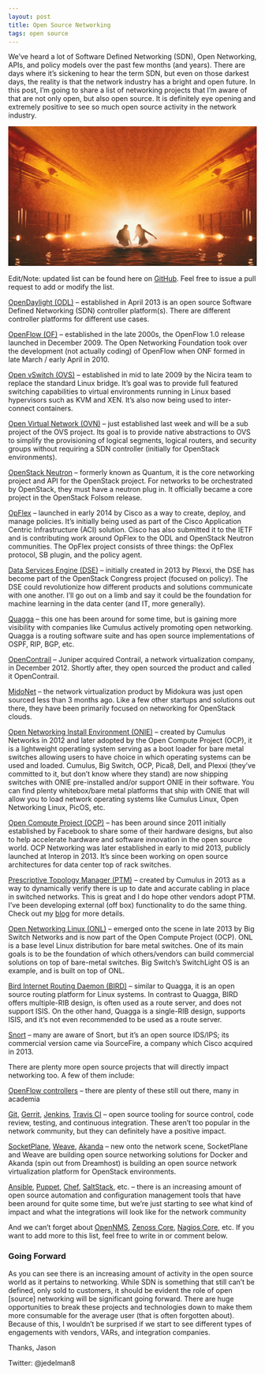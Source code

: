 ```yaml
---
layout: post
title: Open Source Networking
tags: open source
---
```


We’ve heard a lot of Software Defined Networking (SDN), Open Networking, APIs, and policy models over the past few months (and years).  There are days where it’s sickening to hear the term SDN, but even on those darkest days, the reality is that the network industry has a bright and open future.  In this post, I’m going to share a list of networking projects that I’m aware of that are not only open, but also open source.  It is definitely eye opening and extremely positive to see so much open source activity in the network industry.

![Stallone-Daylight](/img/stallone-daylight.jpg)

Edit/Note: updated list can be found here on [GitHub](https://github.com/jedelman8/open-source-networking/blob/master/README.md).  Feel free to issue a pull request to add or modify the list.

[OpenDaylight (ODL)][1] – established in April 2013 is an open source Software Defined Networking (SDN) controller platform(s).  There are different controller platforms for different use cases.

[1]: http://www.opendaylight.org/

[OpenFlow (OF)][2] – established in the late 2000s, the OpenFlow 1.0 release launched in December 2009.  The Open Networking Foundation took over the development (not actually coding) of OpenFlow when ONF formed in late March / early April in 2010.

[2]: https://www.opennetworking.org/ja/sdn-resources-ja/onf-specifications/openflow

[Open vSwitch (OVS)][3] – established in mid to late 2009 by the Nicira team to replace the standard Linux bridge.  It’s goal was to provide full featured switching capabilities to virtual environments running in Linux based hypervisors such as KVM and XEN.  It’s also now being used to inter-connect containers.

[3]: http://openvswitch.org/

[Open Virtual Network (OVN)][4] – just established last week and will be a sub project of the OVS project.  Its goal is to provide native abstractions to OVS to simplify the provisioning of logical segments, logical routers, and security groups without requiring a SDN controller (initially for OpenStack environments).

[4]: http://openvswitch.org/pipermail/dev/2015-January/050380.html

[OpenStack Neutron][5] – formerly known as Quantum, it is the core networking project and API for the OpenStack project.  For networks to be orchestrated by OpenStack, they must have a neutron plug in.  It officially became a core project in the OpenStack Folsom release.

[5]: https://wiki.openstack.org/wiki/Neutron

[OpFlex][6] – launched in early 2014 by Cisco as a way to create, deploy, and manage policies. It’s initially being used as part of the Cisco Application Centric Infrastructure (ACI) solution.  Cisco has also submitted it to the IETF and is contributing work around OpFlex to the ODL and OpenStack Neutron communities.  The OpFlex project consists of three things: the OpFlex protocol, SB plugin, and the policy agent.

[6]: https://tools.ietf.org/html/draft-smith-opflex-00

[Data Services Engine (DSE)][7] – initially created in 2013 by Plexxi, the DSE has become part of the OpenStack Congress project (focused on policy).  The DSE could revolutionize how different products and solutions communicate with one another.  I’ll go out on a limb and say it could be the foundation for machine learning in the data center (and IT, more generally).

[7]: https://github.com/stackforge/congress/tree/d1ef962a7e6e1a55537d50ebb3604ade73ba2588/congress/dse

[Quagga][8] – this one has been around for some time, but is gaining more visibility with companies like Cumulus actively promoting open networking.  Quagga is a routing software suite and has open source implementations of OSPF, RIP, BGP, etc.

[8]: http://www.nongnu.org/quagga/

[OpenContrail][9] – Juniper acquired Contrail, a network virtualization company, in December 2012.  Shortly after, they open sourced the product and called it OpenContrail.

[9]: http://www.opencontrail.org/

[MidoNet][10] – the network virtualization product by Midokura was just open sourced less than 3 months ago.  Like a few other startups and solutions out there, they have been primarily focused on networking for OpenStack clouds.

[10]: http://www.midokura.com/press-releases/midokura-open-sources-complete-iaas-network-virtualization-solution-openstack-community/

[Open Networking Install Environment (ONIE)][11] – created by Cumulus Networks in 2012 and later adopted by the Open Compute Project (OCP), it is a lightweight operating system serving as a boot loader for bare metal switches allowing users to have choice in which operating systems can be used and loaded.  Cumulus, Big Switch, OCP, Pica8, Dell, and Plexxi (they’ve committed to it, but don’t know where they stand) are now shipping switches with ONIE pre-installed and/or support ONIE in their software.  You can find plenty whitebox/bare metal platforms that ship with ONIE that will allow you to load network operating systems like Cumulus Linux, Open Networking Linux, PicOS, etc.

[11]: http://onie.opencompute.org/

[Open Compute Project (OCP)][12] – has been around since 2011 initially established by Facebook to share some of their hardware designs, but also to help accelerate hardware and software innovation in the open source world.  OCP Networking was later established in early to mid 2013, publicly launched at Interop in 2013.  It’s since been working on open source architectures for data center top of rack switches.

[12]: http://www.opencompute.org/projects/networking/

[Prescriptive Topology Manager (PTM)][13] – created by Cumulus in 2013 as a way to dynamically verify there is up to date and accurate cabling in place in switched networks.  This is great and I do hope other vendors adopt PTM.  I’ve been developing external (off box) functionality to do the same thing.  Check out my [blog](http://www.jedelman.com/home/prescriptive-topology-manager-ptm-support-with-nx-api-on-the-nexus-9000) for more details.

[13]: http://cumulusnetworks.com/blog/complex-topology-and-wiring-validation-in-data-centers/

[Open Networking Linux (ONL)][14] – emerged onto the scene in late 2013 by Big Switch Networks and is now part of the Open Compute Project (OCP).  ONL is a base level Linux distribution for bare metal switches.  One of its main goals is to be the foundation of which others/vendors can build commercial solutions on top of bare-metal switches.  Big Switch’s SwitchLight OS is an example, and is built on top of ONL.

[14]: http://opennetlinux.org/

[Bird Internet Routing Daemon (BIRD)][15] – similar to Quagga, it is an open source routing platform for Linux systems.  In contrast to Quagga, BIRD offers multiple-RIB design, is often used as a route server, and does not support ISIS.  On the other hand, Quagga is a single-RIB design, supports ISIS, and it’s not even recommended to be used as a route server.

[15]: http://bird.network.cz/

[Snort][16] – many are aware of Snort, but it’s an open source IDS/IPS; its commercial version came via SourceFire, a company which Cisco acquired in 2013.

[16]: https://www.snort.org/

There are plenty more open source projects that will directly impact networking too.  A few of them include:

[OpenFlow controllers][17] – there are plenty of these still out there, many in academia

[17]: http://yuba.stanford.edu/~casado/of-sw.html

[Git][18], [Gerrit][19], [Jenkins][20], [Travis CI][21] – open source tooling for source control, code review, testing, and continuous integration.  These aren’t too popular in the network community, but they can definitely have a positive impact.

[18]: http://git-scm.com/
[19]: http://code.google.com/p/gerrit/
[20]: http://jenkins-ci.org/
[21]: https://travis-ci.com/

[SocketPlane][22], [Weave][23], [Akanda][24] – new onto the network scene, SocketPlane and Weave are building open source networking solutions for Docker and Akanda (spin out from Dreamhost) is building an open source network virtualization platform for OpenStack environments.

[22]: http://socketplane.io/
[23]: http://weave.works/
[24]: http://www.akanda.io/

[Ansible][25], [Puppet][26], [Chef][27], [SaltStack][28], etc. – there is an increasing amount of open source automation and configuration management tools that have been around for quite some time, but we’re just starting to see what kind of impact and what the integrations will look like for the network community

[25]: http://www.ansible.com/home
[26]: http://puppetlabs.com/
[27]: https://www.chef.io/
[28]: http://www.saltstack.com/

And we can’t forget about [OpenNMS][29], [Zenoss Core][30], [Nagios Core][31], etc.  If you want to add more to this list, feel free to write in or comment below. 

[29]: http://www.opennms.org/
[30]: http://www.zenoss.org/
[31]: http://www.nagios.org/projects/

### Going Forward

As you can see there is an increasing amount of activity in the open source world as it pertains to networking.  While SDN is something that still can’t be defined, only sold to customers, it should be evident the role of open [source] networking will be significant going forward.  There are huge opportunities to break these projects and technologies down to make them more consumable for the average user (that is often forgotten about).  Because of this, I wouldn’t be surprised if we start to see different types of engagements with vendors, VARs, and integration companies.

Thanks,
Jason

Twitter: @jedelman8


